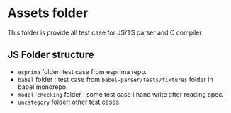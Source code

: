 # Assets folder
This folder is provide all test case for JS/TS parser and C compiler

## JS Folder structure
- `esprima` folder: test case from esprima repo.
- `babel` folder : test case from `babel-parser/tests/fixtures` folder in babel monorepo.
- `model-checking` folder : some test case I hand write after reading spec.
- `uncategory` folder: other test cases.